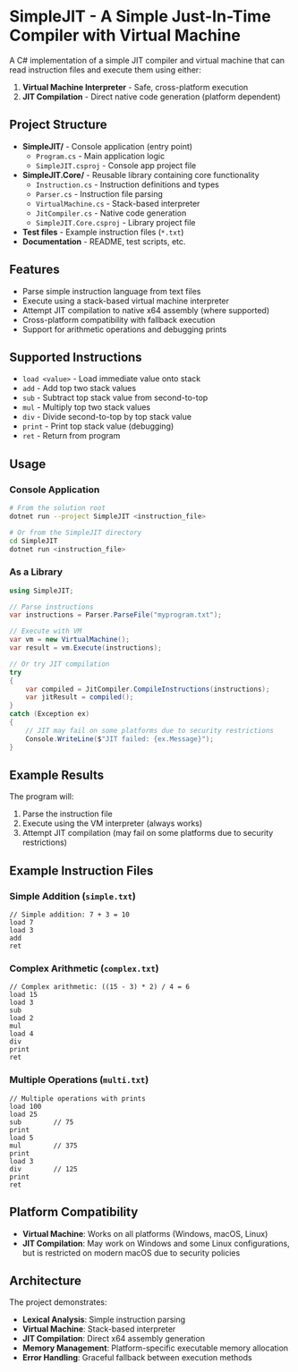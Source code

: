 # SimpleJIT - A Simple Just-In-Time Compiler with Virtual Machine

A C# implementation of a simple JIT compiler and virtual machine that can read instruction files and execute them using either:
1. **Virtual Machine Interpreter** - Safe, cross-platform execution 
2. **JIT Compilation** - Direct native code generation (platform dependent)

## Project Structure

- **SimpleJIT/** - Console application (entry point)
  - `Program.cs` - Main application logic
  - `SimpleJIT.csproj` - Console app project file
- **SimpleJIT.Core/** - Reusable library containing core functionality
  - `Instruction.cs` - Instruction definitions and types
  - `Parser.cs` - Instruction file parsing
  - `VirtualMachine.cs` - Stack-based interpreter  
  - `JitCompiler.cs` - Native code generation
  - `SimpleJIT.Core.csproj` - Library project file
- **Test files** - Example instruction files (`*.txt`)
- **Documentation** - README, test scripts, etc.

## Features

- Parse simple instruction language from text files
- Execute using a stack-based virtual machine interpreter
- Attempt JIT compilation to native x64 assembly (where supported)
- Cross-platform compatibility with fallback execution
- Support for arithmetic operations and debugging prints

## Supported Instructions

- `load <value>` - Load immediate value onto stack
- `add` - Add top two stack values
- `sub` - Subtract top stack value from second-to-top
- `mul` - Multiply top two stack values
- `div` - Divide second-to-top by top stack value
- `print` - Print top stack value (debugging)
- `ret` - Return from program

## Usage

### Console Application
```bash
# From the solution root
dotnet run --project SimpleJIT <instruction_file>

# Or from the SimpleJIT directory
cd SimpleJIT
dotnet run <instruction_file>
```

### As a Library
```csharp
using SimpleJIT;

// Parse instructions
var instructions = Parser.ParseFile("myprogram.txt");

// Execute with VM
var vm = new VirtualMachine();
var result = vm.Execute(instructions);

// Or try JIT compilation
try 
{
    var compiled = JitCompiler.CompileInstructions(instructions);
    var jitResult = compiled();
}
catch (Exception ex)
{
    // JIT may fail on some platforms due to security restrictions
    Console.WriteLine($"JIT failed: {ex.Message}");
}
```

## Example Results

The program will:
1. Parse the instruction file
2. Execute using the VM interpreter (always works)
3. Attempt JIT compilation (may fail on some platforms due to security restrictions)

## Example Instruction Files

### Simple Addition (`simple.txt`)
```
// Simple addition: 7 + 3 = 10
load 7
load 3
add
ret
```

### Complex Arithmetic (`complex.txt`)
```
// Complex arithmetic: ((15 - 3) * 2) / 4 = 6
load 15
load 3
sub
load 2
mul
load 4
div
print
ret
```

### Multiple Operations (`multi.txt`)
```
// Multiple operations with prints
load 100
load 25
sub        // 75
print
load 5
mul        // 375
print
load 3
div        // 125
print
ret
```

## Platform Compatibility

- **Virtual Machine**: Works on all platforms (Windows, macOS, Linux)
- **JIT Compilation**: May work on Windows and some Linux configurations, but is restricted on modern macOS due to security policies

## Architecture

The project demonstrates:
- **Lexical Analysis**: Simple instruction parsing
- **Virtual Machine**: Stack-based interpreter
- **JIT Compilation**: Direct x64 assembly generation
- **Memory Management**: Platform-specific executable memory allocation
- **Error Handling**: Graceful fallback between execution methods
